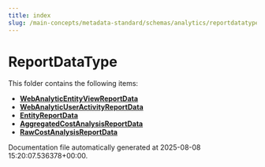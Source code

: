 ```yaml
---
title: index
slug: /main-concepts/metadata-standard/schemas/analytics/reportdatatype
---
```


# ReportDataType

This folder contains the following items:

- [**WebAnalyticEntityViewReportData**](/main-concepts/metadata-standard/schemas/analytics/reportdatatype/webanalyticentityviewreportdata)
- [**WebAnalyticUserActivityReportData**](/main-concepts/metadata-standard/schemas/analytics/reportdatatype/webanalyticuseractivityreportdata)
- [**EntityReportData**](/main-concepts/metadata-standard/schemas/analytics/reportdatatype/entityreportdata)
- [**AggregatedCostAnalysisReportData**](/main-concepts/metadata-standard/schemas/analytics/reportdatatype/aggregatedcostanalysisreportdata)
- [**RawCostAnalysisReportData**](/main-concepts/metadata-standard/schemas/analytics/reportdatatype/rawcostanalysisreportdata)


Documentation file automatically generated at 2025-08-08 15:20:07.536378+00:00.
